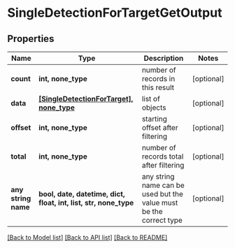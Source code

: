 # SingleDetectionForTargetGetOutput


## Properties
Name | Type | Description | Notes
------------ | ------------- | ------------- | -------------
**count** | **int, none_type** | number of records in this result | [optional] 
**data** | [**[SingleDetectionForTarget], none_type**](SingleDetectionForTarget.md) | list of objects | [optional] 
**offset** | **int, none_type** | starting offset after filtering | [optional] 
**total** | **int, none_type** | number of records total after filtering | [optional] 
**any string name** | **bool, date, datetime, dict, float, int, list, str, none_type** | any string name can be used but the value must be the correct type | [optional]

[[Back to Model list]](../README.md#documentation-for-models) [[Back to API list]](../README.md#documentation-for-api-endpoints) [[Back to README]](../README.md)


